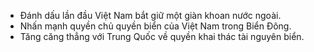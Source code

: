 <ul><li>Đánh dấu lần đầu Việt Nam bắt giữ một giàn khoan nước ngoài.</li><li>Nhấn mạnh quyền chủ quyền biển của Việt Nam trong Biển Đông.</li><li>Tăng căng thẳng với Trung Quốc về quyền khai thác tài nguyên biển.</li></ul>